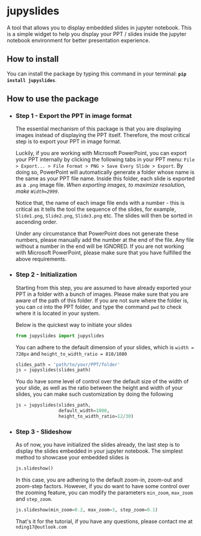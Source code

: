 # jupyslides
A tool that allows you to display embedded slides in jupyter notebook. This is a simple widget to help you display your PPT / slides inside the jupyter notebook environment for better presentation experience. 

## How to install
You can install the package by typing this command in your terminal: **```pip install jupyslides```**.

## How to use the package 

* ### Step 1 - Export the PPT in image format 
  The essential mechanism of this package is that you are displaying images instead of displaying the PPT itself. Therefore, the most critical step is to export your PPT in image format. 
  
  Luckily, if you are working with Microsoft PowerPoint, you can export your PPT internally by clicking the following tabs in your PPT menu: ```File > Export... > File Format > PNG > Save Every Slide > Export```. By doing so, PowerPoint will automatically generate a folder whose name is the same as your PPT file name. Inside this folder, each slide is exported as a ```.png``` image file. *When exporting images, to maximize resolution, make ```Width=2999```*.
  
  Notice that, the name of each image file ends with a number - this is critical as it tells the tool the sequence of the slides, for example, ```Slide1.png```, ```Slide2.png```, ```Slide3.png``` etc. The slides will then be sorted in ascending order. 
  
  Under any circumstance that PowerPoint does not generate these numbers, please manually add the number at the end of the file. Any file without a number in the end will be IGNORED. If you are not working with Microsoft PowerPoint, please make sure that you have fulfilled the above requirements. 
  
* ### Step 2 - Initialization
  Starting from this step, you are assumed to have already exported your PPT in a folder with a bunch of images. Please make sure that you are aware of the path of this folder. If you are not sure where the folder is, you can ```cd``` into the PPT folder, and type the command ```pwd``` to check where it is located in your system. 
  
  Below is the quickest way to initiate your slides 
  ```python
  from jupyslides import jupyslides
  ```
  You can adhere to the default dimension of your slides, which is ```width = 720px``` and ```height_to_width_ratio = 810/1080```
  ```python
  slides_path = 'path/to/your/PPT/folder'
  js = jupyslides(slides_path)
  ```
  
  You do have some level of control over the default size of the width of your slide, as well as the ratio between the height and width of your slides, you can make such customization by doing the following
  ```python
  js = jupyslides(slides_path, 
                  default_width=1000, 
                  height_to_width_ratio=12/30)
  ```

* ### Step 3 - Slideshow
  As of now, you have initialized the slides already, the last step is to display the slides embedded in your jupyter notebook. 
  The simplest method to showcase your embedded slides is 
  ```python
  js.slideshow()
  ```
  In this case, you are adhering to the default zoom-in, zoom-out and zoom-step factors. However, if you do want to have some control over the zooming feature, you can modify the parameters ```min_zoom```, ```max_zoom``` and ```step_zoom```.
  ```python
  js.slideshow(min_zoom=0.2, max_zoom=3, step_zoom=0.1)
  ```
  That's it for the tutorial, if you have any questions, please contact me at ```nding17@outlook.com```
